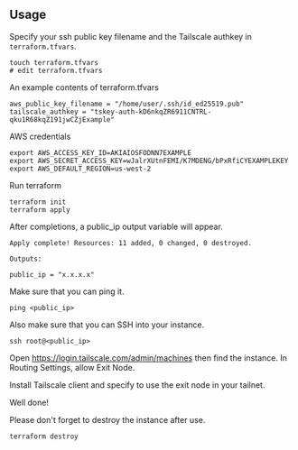 
## Usage

Specify your ssh public key filename and the Tailscale authkey in `terraform.tfvars`.
```
touch terraform.tfvars
# edit terraform.tfvars
```

An example contents of terraform.tfvars
```
aws_public_key_filename = "/home/user/.ssh/id_ed25519.pub"
tailscale_authkey = "tskey-auth-kD6nkqZR6911CNTRL-qku1R68kqZ191jwCZjExample"
```

AWS credentials
```
export AWS_ACCESS_KEY_ID=AKIAIOSFODNN7EXAMPLE
export AWS_SECRET_ACCESS_KEY=wJalrXUtnFEMI/K7MDENG/bPxRfiCYEXAMPLEKEY
export AWS_DEFAULT_REGION=us-west-2
```

Run terraform
```
terraform init
terraform apply
```

After completions, a public_ip output variable will appear.
```
Apply complete! Resources: 11 added, 0 changed, 0 destroyed.

Outputs:

public_ip = "x.x.x.x"
```

Make sure that you can ping it.
```
ping <public_ip>
```

Also make sure that you can SSH into your instance.
```
ssh root@<public_ip>
```

Open https://login.tailscale.com/admin/machines then find the instance. In Routing Settings, allow Exit Node.

Install Tailscale client and specify to use the exit node in your tailnet.

Well done!

Please don't forget to destroy the instance after use.
```
terraform destroy
```
